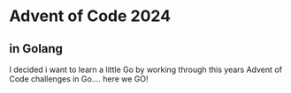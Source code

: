 # Advent of Code 2024
## in Golang

I decided i want to learn a little Go by working through this years Advent of Code challenges in Go....
here we GO!